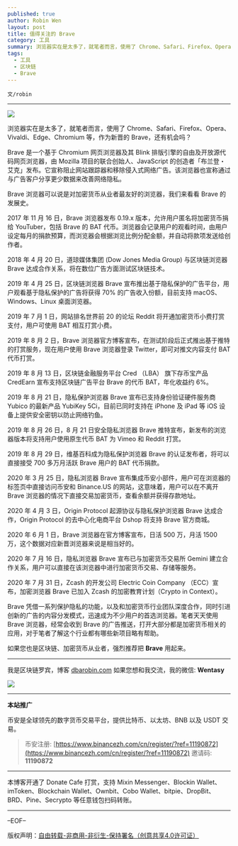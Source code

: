 ```yaml
---
published: true
author: Robin Wen
layout: post
title: 值得关注的 Brave
category: 工具
summary: 浏览器实在是太多了，就笔者而言，使用了 Chrome、Safari、Firefox、Opera、Vivaldi、Edge、Chromium 等，作为新晋的 Brave，还有机会吗？Brave 是一个基于 Chromium 网页浏览器及其 Blink 排版引擎的自由及开放源代码网页浏览器，由 Mozilla 项目的联合创始人、JavaScript 的创造者「布兰登・艾克」发布。它宣称阻止网站跟踪器和移除侵入式网络广告。该浏览器也宣称通过与广告客户分享更少数据来改善网络隐私。如果您也是区块链、加密货币从业者，强烈推荐把 Brave 用起来。
tags:
  - 工具
  - 区块链
  - Brave
---
```


`文/robin`

***

![](https://cdn.dbarobin.com/59ik8sl.png)

浏览器实在是太多了，就笔者而言，使用了 Chrome、Safari、Firefox、Opera、Vivaldi、Edge、Chromium 等，作为新晋的 Brave，还有机会吗？

Brave 是一个基于 Chromium 网页浏览器及其 Blink 排版引擎的自由及开放源代码网页浏览器，由 Mozilla 项目的联合创始人、JavaScript 的创造者「布兰登・艾克」发布。它宣称阻止网站跟踪器和移除侵入式网络广告。该浏览器也宣称通过与广告客户分享更少数据来改善网络隐私。

Brave 浏览器可以说是对加密货币从业者最友好的浏览器，我们来看看 Brave 的发展史。

2017 年 11 月 16 日，Brave 浏览器发布 0.19.x 版本，允许用户匿名将加密货币捐给 YouTuber，包括 Brave 的 BAT 代币。浏览器会记录用户的观看时间，由用户设定每月的捐款预算，而浏览器会根据浏览比例分配金额，并自动将款项发送给创作者。

2018 年 4 月 20 日，道琼媒体集团 (Dow Jones Media Group) 与区块链浏览器 Brave 达成合作关系，将在数位广告方面测试区块链技术。

2019 年 4 月 25 日，区块链浏览器 Brave 宣布推出基于隐私保护的广告平台，用户观看基于隐私保护的广告将获得 70% 的广告收入份额，目前支持 macOS、Windows、Linux 桌面浏览器。

2019 年 7 月 1 日，网站排名世界前 20 的论坛 Reddit 将开通加密货币小费打赏支付，用户可使用 BAT 相互打赏小费。

2019 年 8 月 2 日，Brave 浏览器官方博客宣布，在测试阶段后正式推出基于推特的打赏服务，现在用户使用 Brave 浏览器登录 Twitter，即可对推文内容支付 BAT 代币打赏。

2019 年 8 月 13 日，区块链金融服务平台 Cred （LBA） 旗下存币宝产品 CredEarn 宣布支持区块链广告平台 Brave 的代币 BAT，年化收益约 6%。

2019 年 8 月 21 日，隐私保护浏览器 Brave 宣布已支持身份验证硬件服务商 Yubico 的最新产品 YubiKey 5Ci，目前已同时支持在 iPhone 及 iPad 等 iOS 设备上提供安全密钥以防止网络钓鱼。

2019 年 8 月 26 日，8 月 21 日安全隐私浏览器 Brave 推特宣布，新发布的浏览器版本将支持用户使用原生代币 BAT 为 Vimeo 和 Reddit 打赏。

2019 年 8 月 29 日，维基百科成为隐私保护浏览器 Brave 的认证发布者，将可以直接接受 700 多万月活跃 Brave 用户的 BAT 代币捐款。

2020 年 3 月 25 日，隐私浏览器 Brave 宣布集成币安小部件，用户可在浏览器的标签页中直接访问币安和 Binance.US 的网站，这意味着，用户可以在不离开 Brave 浏览器的情况下直接交易加密货币，查看余额并获得存款地址。

2020 年 4 月 3 日，Origin Protocol 起源协议与隐私保护浏览器 Brave 达成合作，Origin Protocol 的去中心化电商平台 Dshop 将支持 Brave 官方商城。

2020 年 6 月 1 日，Brave 浏览器在官方博客宣布，日活 500 万，月活 1500 万，这个数据对应新晋浏览器来说是相当好的。

2020 年 7 月 16 日，隐私浏览器 Brave 宣布已与加密货币交易所 Gemini 建立合作关系，用户可以直接在该浏览器中进行加密货币交易、存储等服务。

2020 年 7 月 31 日，Zcash 的开发公司 Electric Coin Company （ECC）宣布，加密浏览器 Brave 已加入 Zcash 的加密教育计划（Crypto in Context）。

Brave 凭借一系列保护隐私的功能，以及和加密货币行业团队深度合作，同时引进创新的广告的内容分发模式，迅速成为不少用户的首选浏览器。笔者天天使用 Brave 浏览器，经常会收到 Brave 的广告推送，打开大部分都是加密货币相关的应用，对于笔者了解这个行业都有哪些新项目略有帮助。

如果您也是区块链、加密货币从业者，强烈推荐把 **Brave** 用起来。

***

我是区块链罗宾，博客 [dbarobin.com](https://dbarobin.com/)
如果您想和我交流，我的微信: **Wentasy**

![](https://cdn.dbarobin.com/v4yywe2.png)

***

**本站推广**

币安是全球领先的数字货币交易平台，提供比特币、以太坊、BNB 以及 USDT 交易。

> 币安注册: [https://www.binancezh.com/cn/register/?ref=11190872](https://www.binancezh.com/cn/register/?ref=11190872)
> 邀请码: **11190872**

***

本博客开通了 Donate Cafe 打赏，支持 Mixin Messenger、Blockin Wallet、imToken、Blockchain Wallet、Ownbit、Cobo Wallet、bitpie、DropBit、BRD、Pine、Secrypto 等任意钱包扫码转账。

<center>
    <div class="--donate-button"
         data-button-id="f8b9df0d-af9a-460d-8258-d3f435445075"
    ></div>
</center>

***

–EOF–

版权声明：[自由转载-非商用-非衍生-保持署名（创意共享4.0许可证）](http://creativecommons.org/licenses/by-nc-nd/4.0/deed.zh)